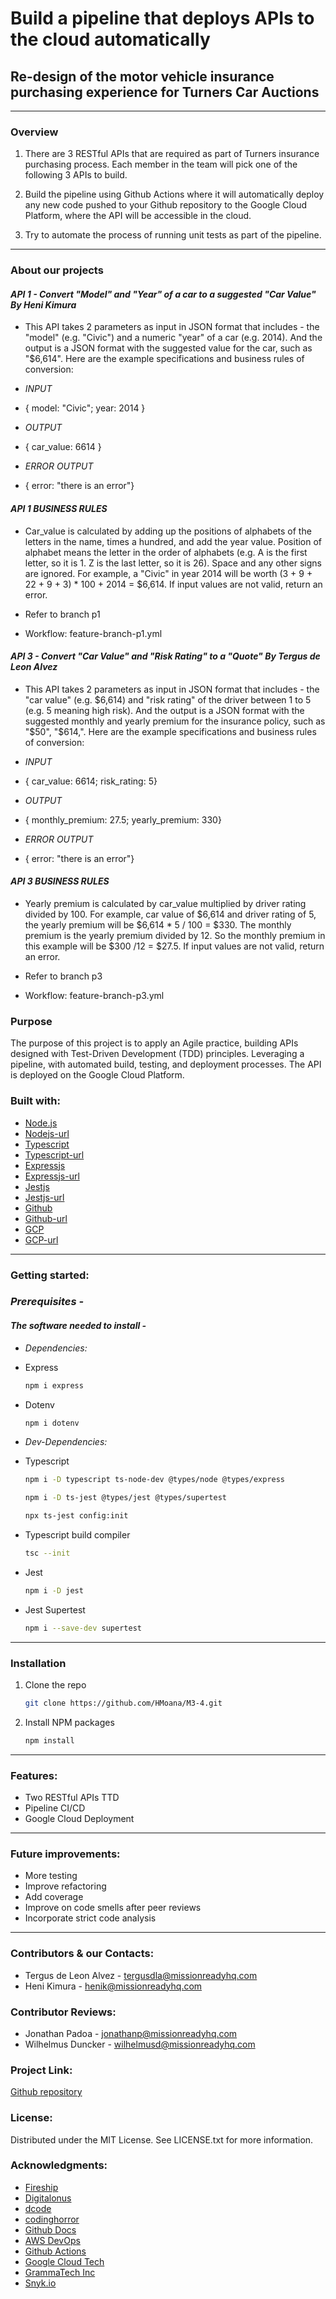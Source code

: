 # Build a pipeline that deploys APIs to the cloud automatically

## Re-design of the motor vehicle insurance purchasing experience for Turners Car Auctions

---

### **Overview**

1. There are 3 RESTful APIs that are required as part of Turners insurance purchasing process. Each member in the team will pick one of the following 3 APIs to build.

2. Build the pipeline using Github Actions where it will automatically deploy any new code pushed to your Github repository to the Google Cloud Platform, where the API will be accessible in the cloud.

3. Try to automate the process of running unit tests as part of the pipeline.

---

### **About our projects**

#### _API 1 - Convert "Model" and "Year" of a car to a suggested "Car Value" By Heni Kimura_

- This API takes 2 parameters as input in JSON format that includes - the "model" (e.g. "Civic") and a numeric "year" of a car (e.g. 2014). And the output is a JSON format with the suggested value for the car, such as "$6,614". Here are the example specifications and business rules of conversion:

- _INPUT_

- { model: "Civic"; year: 2014 }

- _OUTPUT_

- { car_value: 6614 }

- _ERROR OUTPUT_

- { error: "there is an error"}

#### _API 1 BUSINESS RULES_

- Car_value is calculated by adding up the positions of alphabets of the letters in the name, times a hundred, and add the year value. Position of alphabet means the letter in the order of alphabets (e.g. A is the first letter, so it is 1. Z is the last letter, so it is 26). Space and any other signs are ignored. For example, a "Civic" in year 2014 will be worth (3 + 9 + 22 + 9 + 3) \* 100 + 2014 = $6,614. If input values are not valid, return an error.

- Refer to branch p1
- Workflow: feature-branch-p1.yml

#### _API 3 - Convert "Car Value" and "Risk Rating" to a "Quote" By Tergus de Leon Alvez_

- This API takes 2 parameters as input in JSON format that includes - the "car value" (e.g. $6,614) and "risk rating" of the driver between 1 to 5 (e.g. 5 meaning high risk). And the output is a JSON format with the suggested monthly and yearly premium for the insurance policy, such as "$50", "$614,". Here are the example specifications and business rules of conversion:

- _INPUT_

- { car_value: 6614; risk_rating: 5}

- _OUTPUT_

- { monthly_premium: 27.5; yearly_premium: 330}

- _ERROR OUTPUT_

- { error: "there is an error"}

#### _API 3 BUSINESS RULES_

- Yearly premium is calculated by car_value multiplied by driver rating divided by 100. For example, car value of $6,614 and driver rating of 5, the yearly premium will be $6,614 \* 5 / 100 = $330. The monthly premium is the yearly premium divided by 12. So the monthly premium in this example will be $300 /12 = $27.5. If input values are not valid, return an error.

- Refer to branch p3
- Workflow: feature-branch-p3.yml

### **Purpose**

The purpose of this project is to apply an Agile practice, building APIs designed with Test-Driven Development (TDD) principles. Leveraging a pipeline, with automated build, testing, and deployment processes. The API is deployed on the Google Cloud Platform.

### **Built with:**

- [Node.js](https://img.shields.io/badge/Node-20232A?style=for-the-badge&logo-note&logoColor=026e00 "Nodejs")
- [Nodejs-url](https://nodejs.org/en "Nodejsurl")
- [Typescript](https://img.shields.io/badge/Typescript-20232A?style=for-the-badge&logo-typescript&logoColor=3178c6 "Typescript")
- [Typescript-url](https://www.typescriptlang.org/ "Typescripturl")
- [Expressjs](https://img.shields.io/badge/Expressjs-20232A?style=for-the-badge&logo-exporessjs&logoColor=CF649A "Expressjs")
- [Expressjs-url](https://expressjs.com/ "Expressurl")
- [Jestjs](https://img.shields.io/badge/Jestjs-20232A?style=for-the-badge&logo-jestjs&logoColor=f2f2f2 "Jestjs")
- [Jestjs-url](https://jestjs.io/ "Jestjsurl")
- [Github](https://img.shields.io/badge/Github-20232A?style=for-the-badge&logo-github&logoColor=24292f "Github")
- [Github-url](https://github.com/features/actions "Githuburl")
- [GCP](https://img.shields.io/badge/GCP-20232A?style=for-the-badge&logo-gcp&logoColor=e8f0fe "GCP")
- [GCP-url](https://cloud.google.com/ "GCPurl")

---

### **Getting started:**

### _Prerequisites -_

#### _The software needed to install -_

- _Dependencies:_

- Express

  ```sh
  npm i express
  ```

- Dotenv

  ```sh
  npm i dotenv
  ```

- _Dev-Dependencies:_

- Typescript

  ```sh
  npm i -D typescript ts-node-dev @types/node @types/express
  ```

  ```sh
  npm i -D ts-jest @types/jest @types/supertest
  ```

  ```sh
  npx ts-jest config:init
  ```

- Typescript build compiler

  ```sh
  tsc --init
  ```

- Jest

  ```sh
  npm i -D jest
  ```

- Jest Supertest

  ```sh
  npm i --save-dev supertest
  ```

---

### Installation

1. Clone the repo

   ```sh
   git clone https://github.com/HMoana/M3-4.git
   ```

2. Install NPM packages

   ```sh
   npm install
   ```

---

### **Features:**

- Two RESTful APIs TTD
- Pipeline CI/CD
- Google Cloud Deployment

---

### **Future improvements:**

- More testing
- Improve refactoring
- Add coverage
- Improve on code smells after peer reviews
- Incorporate strict code analysis

---

### **Contributors & our Contacts:**

- Tergus de Leon Alvez - <tergusdla@missionreadyhq.com>
- Heni Kimura - <henik@missionreadyhq.com>

### **Contributor Reviews:**

- Jonathan Padoa - <jonathanp@missionreadyhq.com>
- Wilhelmus Duncker - <wilhelmusd@missionreadyhq.com>

### **Project Link:**

[Github repository](https://github.com/HMoana/M3-4.git "Github repository")

### **License:**

Distributed under the MIT License. See LICENSE.txt for more information.

### **Acknowledgments:**

- [Fireship](https://youtu.be/Jv2uxzhPFl4 "Fireship")
- [Digitalonus](https://www.digitalonus.com/getting-started-with-api-test-automation-using-javascript/ "Digitalonus")
- [dcode](https://youtu.be/TcvOgwQPsSo "dcode")
- [codinghorror](https://blog.codinghorror.com/code-smells/ "codinghorror")
- [Github Docs](https://docs.github.com/en/pull-requests/collaborating-with-pull-requests/reviewing-changes-in-pull-requests/about-pull-request-reviews "Github Docs")
- [AWS DevOps](https://aws.amazon.com/devops/what-is-devops/ "AWS DevOps")
- [Github Actions](https://youtu.be/Pwq7L9C9YyE "Github Actions")
- [Google Cloud Tech](https://youtu.be/DMCi7WWTtX0 "Google Cloud Tech")
- [GrammaTech Inc](https://youtu.be/Q2aL1cIQcdQ "GrammaTech Inc")
- [Snyk.io](https://youtu.be/9RHM4ybvyT8 "Snyk.io")
